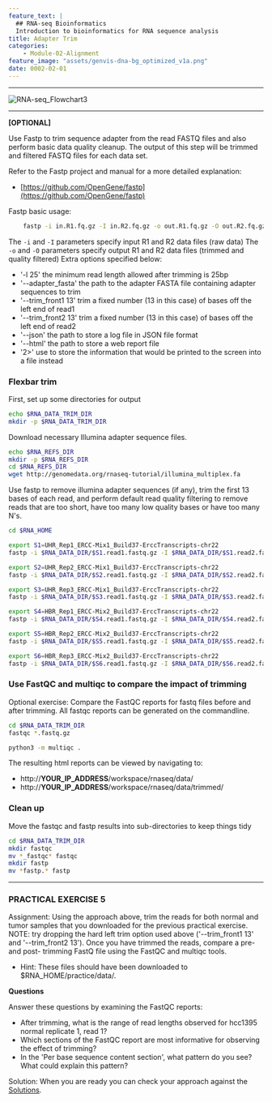 ```yaml
---
feature_text: |
  ## RNA-seq Bioinformatics
  Introduction to bioinformatics for RNA sequence analysis
title: Adapter Trim
categories:
    - Module-02-Alignment
feature_image: "assets/genvis-dna-bg_optimized_v1a.png"
date: 0002-02-01
---
```


***

![RNA-seq_Flowchart3](/assets/module_2/RNA-seq_Flowchart3.png)

***

**[OPTIONAL]**

Use Fastp to trim sequence adapter from the read FASTQ files and also perform basic data quality cleanup. The output of this step will be trimmed and filtered FASTQ files for each data set.

Refer to the Fastp project and manual for a more detailed explanation:

* [https://github.com/OpenGene/fastp](https://github.com/OpenGene/fastp)

Fastp basic usage:
```bash
    fastp -i in.R1.fq.gz -I in.R2.fq.gz -o out.R1.fq.gz -O out.R2.fq.gz
```
The `-i` and `-I` parameters specify input R1 and R2 data files (raw data)
The `-o` and `-O` parameters specify output R1 and R2 data files (trimmed and quality filtered) 
Extra options specified below:

* '-l 25' the minimum read length allowed after trimming is 25bp
* '--adapter_fasta' the path to the adapter FASTA file containing adapter sequences to trim
* '--trim_front1 13' trim a fixed number (13 in this case) of bases off the left end of read1
* '--trim_front2 13' trim a fixed number (13 in this case) of bases off the left end of read2
* '--json' the path to store a log file in JSON file format 
* '--html' the path to store a web report file
* '2>' use to store the information that would be printed to the screen into a file instead

### Flexbar trim
First, set up some directories for output

```bash
echo $RNA_DATA_TRIM_DIR
mkdir -p $RNA_DATA_TRIM_DIR

```

Download necessary Illumina adapter sequence files.

```bash
echo $RNA_REFS_DIR
mkdir -p $RNA_REFS_DIR
cd $RNA_REFS_DIR
wget http://genomedata.org/rnaseq-tutorial/illumina_multiplex.fa

```

Use fastp to remove illumina adapter sequences (if any), trim the first 13 bases of each read, and perform default read quality filtering to remove reads that are too short, have too many low quality bases or have too many N's.

```bash
cd $RNA_HOME

export S1=UHR_Rep1_ERCC-Mix1_Build37-ErccTranscripts-chr22
fastp -i $RNA_DATA_DIR/$S1.read1.fastq.gz -I $RNA_DATA_DIR/$S1.read2.fastq.gz -o $RNA_DATA_TRIM_DIR/$S1.read1.fastq.gz -O $RNA_DATA_TRIM_DIR/$S1.read2.fastq.gz -l 25 --adapter_fasta $RNA_REFS_DIR/illumina_multiplex.fa --trim_front1 13 --trim_front2 13 --json $RNA_DATA_TRIM_DIR/$S1.fastp.json --html $RNA_DATA_TRIM_DIR/$S1.fastp.html 2>$RNA_DATA_TRIM_DIR/$S1.fastp.log

export S2=UHR_Rep2_ERCC-Mix1_Build37-ErccTranscripts-chr22
fastp -i $RNA_DATA_DIR/$S2.read1.fastq.gz -I $RNA_DATA_DIR/$S2.read2.fastq.gz -o $RNA_DATA_TRIM_DIR/$S2.read1.fastq.gz -O $RNA_DATA_TRIM_DIR/$S2.read2.fastq.gz -l 25 --adapter_fasta $RNA_REFS_DIR/illumina_multiplex.fa --trim_front1 13 --trim_front2 13 --json $RNA_DATA_TRIM_DIR/$S2.fastp.json --html $RNA_DATA_TRIM_DIR/$S2.fastp.html 2>$RNA_DATA_TRIM_DIR/$S2.fastp.log

export S3=UHR_Rep3_ERCC-Mix1_Build37-ErccTranscripts-chr22
fastp -i $RNA_DATA_DIR/$S3.read1.fastq.gz -I $RNA_DATA_DIR/$S3.read2.fastq.gz -o $RNA_DATA_TRIM_DIR/$S3.read1.fastq.gz -O $RNA_DATA_TRIM_DIR/$S3.read2.fastq.gz -l 25 --adapter_fasta $RNA_REFS_DIR/illumina_multiplex.fa --trim_front1 13 --trim_front2 13 --json $RNA_DATA_TRIM_DIR/$S3.fastp.json --html $RNA_DATA_TRIM_DIR/$S3.fastp.html 2>$RNA_DATA_TRIM_DIR/$S3.fastp.log

export S4=HBR_Rep1_ERCC-Mix2_Build37-ErccTranscripts-chr22
fastp -i $RNA_DATA_DIR/$S4.read1.fastq.gz -I $RNA_DATA_DIR/$S4.read2.fastq.gz -o $RNA_DATA_TRIM_DIR/$S4.read1.fastq.gz -O $RNA_DATA_TRIM_DIR/$S4.read2.fastq.gz -l 25 --adapter_fasta $RNA_REFS_DIR/illumina_multiplex.fa --trim_front1 13 --trim_front2 13 --json $RNA_DATA_TRIM_DIR/$S4.fastp.json --html $RNA_DATA_TRIM_DIR/$S4.fastp.html 2>$RNA_DATA_TRIM_DIR/$S4.fastp.log

export S5=HBR_Rep2_ERCC-Mix2_Build37-ErccTranscripts-chr22
fastp -i $RNA_DATA_DIR/$S5.read1.fastq.gz -I $RNA_DATA_DIR/$S5.read2.fastq.gz -o $RNA_DATA_TRIM_DIR/$S5.read1.fastq.gz -O $RNA_DATA_TRIM_DIR/$S5.read2.fastq.gz -l 25 --adapter_fasta $RNA_REFS_DIR/illumina_multiplex.fa --trim_front1 13 --trim_front2 13 --json $RNA_DATA_TRIM_DIR/$S5.fastp.json --html $RNA_DATA_TRIM_DIR/$S5.fastp.html 2>$RNA_DATA_TRIM_DIR/$S5.fastp.log

export S6=HBR_Rep3_ERCC-Mix2_Build37-ErccTranscripts-chr22
fastp -i $RNA_DATA_DIR/$S6.read1.fastq.gz -I $RNA_DATA_DIR/$S6.read2.fastq.gz -o $RNA_DATA_TRIM_DIR/$S6.read1.fastq.gz -O $RNA_DATA_TRIM_DIR/$S6.read2.fastq.gz -l 25 --adapter_fasta $RNA_REFS_DIR/illumina_multiplex.fa --trim_front1 13 --trim_front2 13 --json $RNA_DATA_TRIM_DIR/$S6.fastp.json --html $RNA_DATA_TRIM_DIR/$S6.fastp.html 2>$RNA_DATA_TRIM_DIR/$S6.fastp.log

```

### Use FastQC and multiqc to compare the impact of trimming

Optional exercise: Compare the FastQC reports for fastq files before and after trimming. All fastqc reports can be generated on the commandline.

```bash
cd $RNA_DATA_TRIM_DIR
fastqc *.fastq.gz

python3 -m multiqc .

```

The resulting html reports can be viewed by navigating to:

* http://**YOUR_IP_ADDRESS**/workspace/rnaseq/data/
* http://**YOUR_IP_ADDRESS**/workspace/rnaseq/data/trimmed/

### Clean up

Move the fastqc and fastp results into sub-directories to keep things tidy

```bash
cd $RNA_DATA_TRIM_DIR
mkdir fastqc
mv *_fastqc* fastqc
mkdir fastp
mv *fastp.* fastp
```

***

### PRACTICAL EXERCISE 5
Assignment: Using the approach above, trim the reads for both normal and tumor samples that you downloaded for the previous practical exercise. NOTE: try dropping the hard left trim option used above ('--trim_front1 13' and '--trim_front2 13'). Once you have trimmed the reads, compare a pre- and post- trimming FastQ file using the FastQC and multiqc tools.

* Hint: These files should have been downloaded to $RNA_HOME/practice/data/.

**Questions**

Answer these questions by examining the FastQC reports:

* After trimming, what is the range of read lengths observed for hcc1395 normal replicate 1, read 1?
* Which sections of the FastQC report are most informative for observing the effect of trimming?
* In the 'Per base sequence content section', what pattern do you see? What could explain this pattern?

Solution: When you are ready you can check your approach against the [Solutions](/module-09-appendix/0009/05/01/Practical_Exercise_Solutions/#practical-exercise-5---trim).
